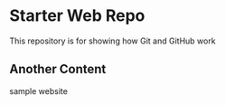 # Starter Web Repo

This repository is for showing how Git and GitHub work

## Another Content

sample website
